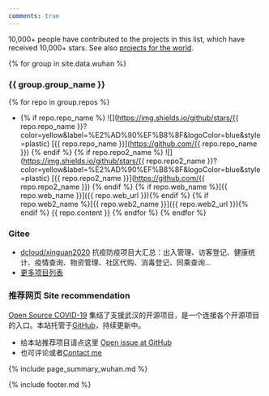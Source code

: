 ```yaml
---
comments: true
---
```


10,000+ people have contributed to the projects in this list, which have received 10,000+ stars. See also [projects for the world](world).


{% for group in site.data.wuhan %}
### {{ group.group_name }}
{% for repo in group.repos %}
* {% if repo.repo_name %} ![](https://img.shields.io/github/stars/{{ repo.repo_name }}?color=yellow&label=%E2%AD%90%EF%B8%8F&logoColor=blue&style=plastic) [{{ repo.repo_name }}](https://github.com/{{ repo.repo_name }}) {% endif %} {% if repo.repo2_name %} ![](https://img.shields.io/github/stars/{{ repo.repo2_name }}?color=yellow&label=%E2%AD%90%EF%B8%8F&logoColor=blue&style=plastic) [{{ repo.repo2_name }}](https://github.com/{{ repo.repo2_name }}) {% endif %} {% if repo.web_name %}[{{ repo.web_name }}]({{ repo.web_url }}){% endif %} {% if repo.web2_name %}[{{ repo.web2_name }}]({{ repo.web2_url }}){% endif %} {{ repo.content }} {% endfor %}
{% endfor %}

### Gitee
* [dcloud/xinguan2020](https://gitee.com/dcloud/xinguan2020) 抗疫防疫项目大汇总：出入管理、访客登记、健康统计、疫情查询、物资管理、社区代购、消毒登记、同乘查询...
* [更多项目列表](https://www.dcloud.io/ncp.html)


### 推荐网页 Site recommendation
[Open Source COVID-19](https://weileizeng.github.io/Open-Source-COVID-19/)
集结了支援武汉的开源项目，是一个连接各个开源项目的入口。本站托管于[GitHub](https://github.com/WeileiZeng/Open-Source-COVID-19)，持续更新中。
* 给本站推荐项目请点这里 [Open issue at GitHub](https://github.com/WeileiZeng/Open-Source-COVID-19/issues/new?assignees=&labels=&template=------.md&title=%E5%BC%80%E6%BA%90%E9%A1%B9%E7%9B%AE%E6%8E%A8%E8%8D%90%3A+%E9%A1%B9%E7%9B%AE%E5%90%8D%E7%A7%B0)
* 也可评论或者[Contact me](https://weileizeng.com/news/1992/06/29/contact/)


{% include page_summary_wuhan.md %}

{% include footer.md %}

